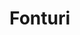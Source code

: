 # Fonturi

<link href="https://cdnjs.cloudflare.com/ajax/libs/font-awesome/6.5.0/css/all.min.css" rel="stylesheet">